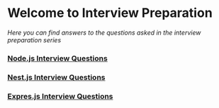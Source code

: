 # Welcome to Interview Preparation

_Here you can find answers to the questions asked in the interview preparation
series_

### [Node.js Interview Questions](nodejs/README.md)

### [Nest.js Interview Questions](nestjs/README.md)

### [Expres.js Interview Questions](expressjs/README.md)
